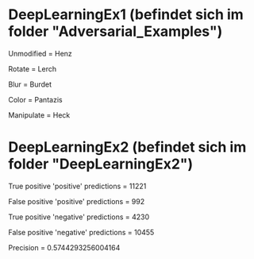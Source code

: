 # DeepLearningEx1 (befindet sich im folder "Adversarial_Examples")

Unmodified = Henz

Rotate = Lerch

Blur = Burdet

Color = Pantazis

Manipulate = Heck

# DeepLearningEx2 (befindet sich im folder "DeepLearningEx2")
True positive 'positive' predictions = 11221

False positive 'positive' predictions = 992

True positive 'negative' predictions = 4230

False positive 'negative' predictions = 10455

Precision = 0.5744293256004164
